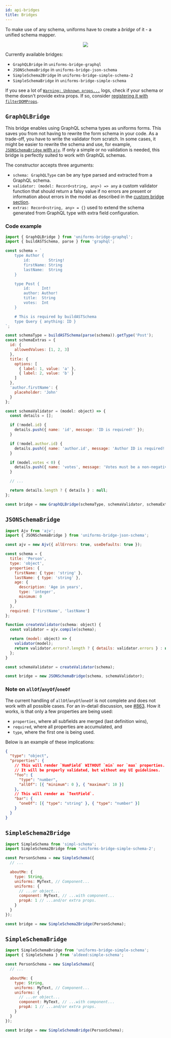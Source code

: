 ```yaml
---
id: api-bridges
title: Bridges
---
```


To make use of any schema, uniforms have to create a _bridge_ of it - a unified schema mapper.

<p align="center">
  <img src="/img/bridge-concept.svg" />
</p>

Currently available bridges:

- `GraphQLBridge` in `uniforms-bridge-graphql`
- `JSONSchemaBridge` in `uniforms-bridge-json-schema`
- `SimpleSchema2Bridge` in `uniforms-bridge-simple-schema-2`
- `SimpleSchemaBridge` in `uniforms-bridge-simple-schema`

If you see a lot of [`Warning: Unknown props...`](https://fb.me/react-unknown-prop) logs, check if your schema or theme doesn't provide extra props. If so, consider [registering it with `filterDOMProps`](api-helpers#filterdomprops).

## `GraphQLBridge`

This bridge enables using GraphQL schema types as uniforms forms.
This saves you from not having to rewrite the form schema in your code.
As a trade-off, you have to write the validator from scratch. In some cases, it might be easier to rewrite the schema and use, for example, [`JSONSchemaBridge` with `ajv`](api-bridges#jsonschemabridge).
If only a simple or no validation is needed, this bridge is perfectly suited to work with GraphQL schemas.

The constructor accepts three arguments:
- `schema: GraphQLType` can be any type parsed and extracted from a GraphQL schema.
- `validator: (model: Record<string, any>) => any` a custom validator function that should return a falsy value if no errors are present or information about errors in the model as described in the [custom bridge section](examples-custom-bridge#validator-definition).
- `extras: Record<string, any> = {}` used to extend the schema generated from GraphQL type with extra field configuration.

### Code example
```js
import { GraphQLBridge } from 'uniforms-bridge-graphql';
import { buildASTSchema, parse } from 'graphql';

const schema = `
    type Author {
        id:        String!
        firstName: String
        lastName:  String
    }

    type Post {
        id:     Int!
        author: Author!
        title:  String
        votes:  Int
    }

    # This is required by buildASTSchema
    type Query { anything: ID }
`;

const schemaType = buildASTSchema(parse(schema)).getType('Post');
const schemaExtras = {
  id: {
    allowedValues: [1, 2, 3]
  },
  title: {
    options: [
      { label: 1, value: 'a' },
      { label: 2, value: 'b' }
    ]
  },
  'author.firstName': {
    placeholder: 'John'
  }
};

const schemaValidator = (model: object) => {
  const details = [];

  if (!model.id) {
    details.push({ name: 'id', message: 'ID is required!' });
  }

  if (!model.author.id) {
    details.push({ name: 'author.id', message: 'Author ID is required!' });
  }

  if (model.votes < 0) {
    details.push({ name: 'votes', message: 'Votes must be a non-negative number!' });
  }

  // ...

  return details.length ? { details } : null;
};

const bridge = new GraphQLBridge(schemaType, schemaValidator, schemaExtras);
```

## `JSONSchemaBridge`

```js
import Ajv from 'ajv';
import { JSONSchemaBridge } from 'uniforms-bridge-json-schema';

const ajv = new Ajv({ allErrors: true, useDefaults: true });

const schema = {
  title: 'Person',
  type: 'object',
  properties: {
    firstName: { type: 'string' },
    lastName: { type: 'string' },
    age: {
      description: 'Age in years',
      type: 'integer',
      minimum: 0
    }
  },
  required: ['firstName', 'lastName']
};

function createValidator(schema: object) {
  const validator = ajv.compile(schema);

  return (model: object) => {
    validator(model);
    return validator.errors?.length ? { details: validator.errors } : null;
  };
}

const schemaValidator = createValidator(schema);

const bridge = new JSONSchemaBridge(schema, schemaValidator);
```

### Note on `allOf`/`anyOf`/`oneOf`

The current handling of `allOf`/`anyOf`/`oneOf` is not complete and does not work with all possible cases. For an in-detail discussion, see [\#863](https://github.com/vazco/uniforms/issues/863). How it works, is that only a few properties are being used:

- `properties`, where all subfields are merged (last definition wins),
- `required`, where all properties are accumulated, and
- `type`, where the first one is being used.

Below is an example of these implications:

```json
{
  "type": "object",
  "properties": {
    // This will render `NumField` WITHOUT `min` nor `max` properties.
    // It will be properly validated, but without any UI guidelines.
    "foo": {
      "type": "number",
      "allOf": [{ "minimum": 0 }, { "maximum": 10 }]
    },
    // This will render as `TextField`.
    "bar": {
      "oneOf": [{ "type": "string" }, { "type": "number" }]
    }
  }
}
```

## `SimpleSchema2Bridge`

```js
import SimpleSchema from 'simpl-schema';
import SimpleSchema2Bridge from 'uniforms-bridge-simple-schema-2';

const PersonSchema = new SimpleSchema({
  // ...

  aboutMe: {
    type: String,
    uniforms: MyText, // Component...
    uniforms: {
      // ...or object...
      component: MyText, // ...with component...
      propA: 1 // ...and/or extra props.
    }
  }
});

const bridge = new SimpleSchema2Bridge(PersonSchema);
```

## `SimpleSchemaBridge`

```js
import SimpleSchemaBridge from 'uniforms-bridge-simple-schema';
import { SimpleSchema } from 'aldeed:simple-schema';

const PersonSchema = new SimpleSchema({
  // ...

  aboutMe: {
    type: String,
    uniforms: MyText, // Component...
    uniforms: {
      // ...or object...
      component: MyText, // ...with component...
      propA: 1 // ...and/or extra props.
    }
  }
});

const bridge = new SimpleSchemaBridge(PersonSchema);
```
